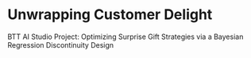 # Unwrapping Customer Delight
BTT AI Studio Project: Optimizing Surprise Gift Strategies via a Bayesian Regression Discontinuity Design
